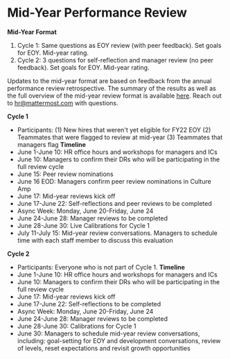 # Mid-Year Performance Review 

**Mid-Year Format**
1. Cycle 1: Same questions as EOY review (with peer feedback). Set goals for EOY. Mid-year rating.
2. Cycle 2: 3 questions for self-reflection and manager review (no peer feedback). Set goals for EOY. Mid-year rating. 

Updates to the mid-year format are based on feedback from the annual performance review retrospective. The summary of the results as well as the full overview of the mid-year review format is available [here](https://docs.google.com/document/d/1UNUEvapxNVzOY5VbsSS0Dv_w0tN-zn8xFF1DRe9QGfM/edit?usp=sharing). Reach out to hr@mattermost.com with questions. 

**Cycle 1**
* Participants: (1) New hires that weren't yet eligible for FY22 EOY (2) Teammates that were flagged to review at mid-year (3) Teammates that managers flag
**Timeline**
* June 1-June 10: HR office hours and workshops for managers and ICs
* June 10: Managers to confirm their DRs who will be participating in the full review cycle
* June 15: Peer review nominations
* June 16 EOD: Managers confirm peer review nominations in Culture Amp
* June 17: Mid-year reviews kick off
* June 17-June 22: Self-reflections and peer reviews to be completed
* Async Week: Monday, June 20-Friday, June 24
* June 24-June 28: Manager reviews to be completed
* June 28-June 30: Live Calibrations for Cycle 1
* July 11-July 15: Mid-year review conversations. Managers to schedule time with each staff member to discuss this evaluation

**Cycle 2**
* Participants: Everyone who is not part of Cycle 1.
**Timeline**
* June 1-June 10: HR office hours and workshops for managers and ICs
* June 10: Managers to confirm their DRs who will be participating in the full review cycle
* June 17: Mid-year reviews kick off
* June 17-June 22: Self-reflections to be completed
* Async Week: Monday, June 20-Friday, June 24
* June 24-June 28: Manager reviews to be completed
* June 28-June 30: Calibrations for Cycle 1
* June 30: Managers to schedule mid-year review conversations, including: goal-setting for EOY and development conversations, review of levels, reset expectations and revisit growth opportunities
 


